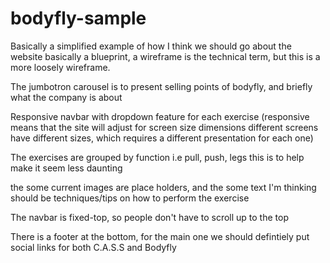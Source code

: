 # bodyfly-sample

Basically a simplified example of how I think we should go about the website basically a blueprint, a wireframe is the technical term, but this is a more loosely wireframe.

The jumbotron carousel is to present selling points of bodyfly, and briefly what the company is about

Responsive navbar with dropdown feature for each exercise (responsive means that the site will adjust for screen size dimensions different screens have different sizes, which requires a different presentation for each one)

The exercises are grouped by function i.e pull, push, legs this is to help make it seem less daunting

the some current images are place holders, and the some text I'm thinking should be techniques/tips on how to perform the exercise

The navbar is fixed-top, so people don't have to scroll up to the top

There is a footer at the bottom, for the main one we should defintiely put social links for both C.A.S.S and Bodyfly
